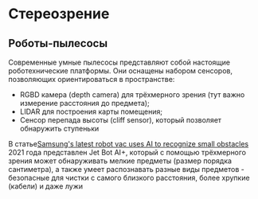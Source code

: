 # Стереозрение
## Роботы-пылесосы
Современные умные пылесосы представляют собой настоящие роботехнические платформы. Они оснащены набором сенсоров, позволяющих ориентироваться в пространстве:
* RGBD камера (depth camera) для трёхмерного зрения (тут важно измерение расстояния до предмета);
* LIDAR для построения карты помещения;
* Сенсор перепада высоты (cliff sensor), который позволяет обнаружить ступеньки

В статье[Samsung's latest robot vac uses AI to recognize small obstacles](https://newatlas.com/around-the-home/samsung-jet-bot-ai-plus-robot-vacuum/) 2021 года представлен Jet Bot AI+, который с помощью трёхмерного зрения может обнаруживать мелкие предметы (размер порядка сантиметра), а также умеет распознавать разные виды предметов - безопасные для чистки с самого близкого расстояния, более хрупкие (кабели) и даже лужи 
